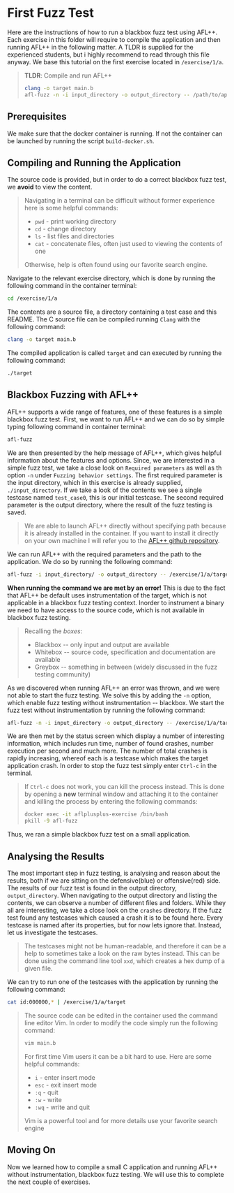 # First Fuzz Test
Here are the instructions of how to run a blackbox fuzz test using AFL++. Each exercise in this folder will require to compile the application and then running AFL++ in the following matter. A TLDR is supplied for the experienced students, but i highly recommend to read through this file anyway. We base this tutorial on the first exercise located in `/exercise/1/a`.

> **TLDR**: Compile and run AFL++
>```bash
>clang -o target main.b
>afl-fuzz -n -i input_directory -o output_directory -- /path/to/application
>```

## Prerequisites
We make sure that the docker container is running. If not the container can be launched by running the script `build-docker.sh`.

## Compiling and Running the Application
The source code is provided, but in order to do a correct blackbox fuzz test, we **avoid** to view the content.
> Navigating in a terminal can be difficult without former experience here is some helpful commands:
> - `pwd` - print working directory
> - `cd` - change directory
> - `ls` - list files and directories
> - `cat` - concatenate files, often just used to viewing the contents of one
>
> Otherwise, help is often found using our favorite search engine.

Navigate to the relevant exercise directory, which is done by running the following command in the container terminal:
```bash
cd /exercise/1/a
```
The contents are a source file, a directory containing a test case and this README. The C source file can be compiled running `Clang` with the following command:
```bash
clang -o target main.b
```

The compiled application is called `target` and can executed by running the following command:
```bash
./target
```

## Blackbox Fuzzing with AFL++
AFL++ supports a wide range of features, one of these features is a simple blackbox fuzz test. First, we want to run AFL++ and we can do so by simple typing following command in container terminal:
```bash
afl-fuzz
```
We are then presented by the help message of AFL++, which gives helpful information about the features and options. Since, we are interested in a simple fuzz test, we take a close look on `Required parameters` as well as th option `-n` under `Fuzzing behavior settings`. The first required parameter is the input directory, which in this exercise is already supplied, `./input_directory`. If we take a look of the contents we see a single testcase named `test_case0`, this is our initial testcase. The second required parameter is the output directory, where the result of the fuzz testing is saved.

>We are able to launch AFL++ directly without specifying path because it is already installed in the container. If you want to install it directly on your own machine I will refer you to the [AFL++ github repository](https://github.com/AFLplusplus/AFLplusplus).

We can run AFL++ with the required parameters and the path to the application. We do so by running the following command:
```bash
afl-fuzz -i input_directory/ -o output_directory -- /exercise/1/a/target
```
**When running the command we are met by an error!** This is due to the fact that AFL++ be default uses instrumentation of the target, which is not applicable in a blackbox fuzz testing context. Inorder to instrument a binary we need to have access to the source code, which is not available in blackbox fuzz testing.
> Recalling the *boxes*:
> - Blackbox -- only input and output are available
> - Whitebox -- source code, specification and documentation are available
> - Greybox -- something in between (widely discussed in the fuzz testing community)

As we discovered when running AFL++ an error was thrown, and we were not able to start the fuzz testing. We solve this by adding the `-n` option, which enable fuzz testing without instrumentation -- blackbox. We start the fuzz test without instrumentation by running the following command:
```bash
afl-fuzz -n -i input_directory -o output_directory -- /exercise/1/a/target
```
We are then met by the status screen which display a number of interesting information, which includes run time, number of found crashes, number execution per second and much more. The number of total crashes is rapidly increasing, whereof each is a testcase which makes the target application crash. In order to stop the fuzz test simply enter `Ctrl-c` in the terminal.
> If `Ctrl-c` does not work, you can kill the process instead. This is done by opening a **new** terminal window and attaching it to the container and killing the process by entering the following commands:
>```bash
>docker exec -it aflplusplus-exercise /bin/bash
>pkill -9 afl-fuzz
>```
Thus, we ran a simple blackbox fuzz test on a small application.

## Analysing the Results
The most important step in fuzz testing, is analysing and reason about the results, both if we are sitting on the defensive(blue) or offensive(red) side. The results of our fuzz test is found in the output directory, `output_directory`. When navigating to the output directory and listing the contents, we can observe a number of different files and folders. While they all are interesting, we take a close look on the `crashes` directory. If the fuzz test found any testcases which caused a crash it is to be found here. Every testcase is named after its properties, but for now lets ignore that. Instead, let us investigate the testcases.
> The testcases might not be human-readable, and therefore it can be a help to sometimes take a look on the raw bytes instead. This can be done using the command line tool `xxd`, which creates a hex dump of a given file.

We can try to run one of the testcases with the application by running the following command:
```bash
cat id:000000,* | /exercise/1/a/target
```
> The source code can be edited in the container used the command line editor Vim. In order to modify the code simply run the following command:
> ```bash
> vim main.b
> ```
> For first time Vim users it can be a bit hard to use. Here are some helpful commands:
> - `i` - enter insert mode
> - `esc` - exit insert mode
> - `:q` - quit
> - `:w` - write
> - `:wq` - write and quit
>
> Vim is a powerful tool and for more details use your favorite search engine


## Moving On
Now we learned how to compile a small C application and running AFL++ without instrumentation, blackbox fuzz testing. We will use this to complete the next couple of exercises.